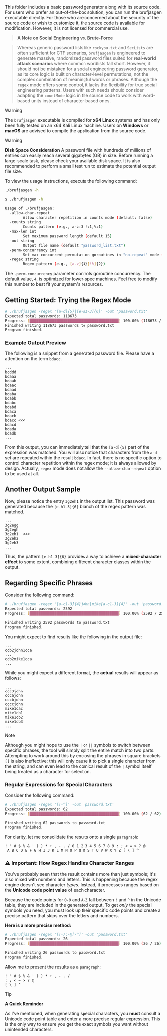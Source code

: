 This folder includes a basic password generator along with its source code. For users who prefer an out-of-the-box solution, you can run the brufjasgen executable directly. For those who are concerned about the security of the source code or wish to customize it, the source code is available for modification. However, it is not licensed for commercial use.

> **A Note on Social Engineering vs. Brute-Force**
>

> Whereas generic password lists like `rockyou.txt` and `SecLists` are often sufficient for CTF scenarios, `brufjasgen` is engineered to generate massive, randomized password files suited for **real-world attack scenarios** where common wordlists fall short. However, it should not be mistaken for a social engineering password generator, as its core logic is built on character-level permutations, not the complex combination of meaningful words or phrases.
> Although the `regex` mode offers some control, it lacks the flexibility for true social engineering patterns. Users with such needs should consider adapting the `countMode` logic in the source code to work with word-based units instead of character-based ones.

> [!WARNING]
> The `brufjasgen` executable is compiled for **x64 Linux** systems and has only been fully tested on an x64 Kali Linux machine. Users on **Windows** or **macOS** are advised to compile the application from the source code.

> [!WARNING]
> **Disk Space Consideration**
> A password file with hundreds of millions of entries can easily reach several gigabytes (GB) in size. Before running a large-scale task, please check your available disk space. It is also recommended to perform a small test run to estimate the potential output file size.

To view the usage instructions, execute the following command:
```bash
./brufjasgen -h
```
```bash
$ ./brufjasgen -h

Usage of ./brufjasgen:
  -allow-char-repeat
    	Allow character repetition in counts mode (default: false)
  -counts string
    	Counts pattern (e.g., a-z:3,!:1,%:1)
  -max-len int
    	Set maximum password length (default 15)
  -out string
    	Output file name (default "password_list.txt")
  -perm-concurrency int
    	Set max concurrent permutation goroutines in "no-repeat" mode (default 4)
  -regex string
    	Regex pattern (e.g., [a-z]{3}[!%]{2})
```

The `-perm-concurrency` parameter controls goroutine concurrency. The default value, `4`, is optimized for lower-spec machines. Feel free to modify this number to best fit your system's resources.



## Getting Started: Trying the Regex Mode

```bash
# ./brufjasgen -regex '[a-d]{5}|[e-h1-3]{6}' -out 'password.txt'
Expected total passwords: 118673
Progress: [████████████████████████████████████████] 100.00% (118673 / 118673)
Finished writing 118673 passwords to password.txt
Program finished.
```

### Example Output Preview

The following is a snippet from a generated password file. Please have a attention on the term `bdacc`.

```text
...
bcddd
bdaaa
bdaab
bdaac
bdaad
bdaba
bdabb
bdabc
bdabd
bdaca
bdacb
bdacc <<<
bdacd
bdada
bdadb
...

```

From this output, you can immediately tell that the `[a-d]{5}` part of the expression was matched. You will also notice that characters from the `a-d` set are repeated within the result `bdacc`. In fact, there is no specific option to control character repetition within the regex mode; it is always allowed by design. Actually, `regex` mode does not allow the `--allow-char-repeat` option to be used at all.
## Another Output Sample
Now, please notice the entry `3g2eh1` in the output list. This password was generated because the `[e-h1-3]{6}` branch of the regex pattern was matched.
```text
...
3g2egg
3g2egh
3g2eh1  <<<
3g2eh2
3g2eh3
...
```
Thus, the pattern `[e-h1-3]{6}` provides a way to achieve a **mixed-character effect** to some extent, combining different character classes within the output.
## Regarding Specific Phrases

Consider the following command:
```bash
# ./brufjasgen -regex '[a-c1-3]{4}john|mike[a-c1-3]{4}' -out 'password.txt' 
Expected total passwords: 2592
Progress: [████████████████████████████████████████] 100.00% (2592 / 2592) 

Finished writing 2592 passwords to password.txt
Program finished.
```
You might expect to find results like the following in the output file:

```text
...
ccb2john1cca
...
ccb2mike1cca
...
```
While you might expect a different format, the **actual** results will appear as follows:

```text
...
ccc3john
cccajohn
cccbjohn
ccccjohn
mike1cac
mike1cb1
mike1cb2
mike1cb3
...
```
> [!NOTE]
Although you might hope to use the `|` or `||` symbols to switch between specific phrases, the tool will simply split the entire match into two parts. Attempting to work around this by enclosing the phrases in square brackets `[]` is also ineffective; this will only cause it to pick a single character from the string, and can even lead to the comical result of the `|` symbol itself being treated as a character for selection.

### Regular Expressions for Special Characters
Consider the following command:
```bash
# ./brufjasgen -regex '[!-^]' -out 'password.txt'  
Expected total passwords: 62
Progress: [████████████████████████████████████████] 100.00% (62 / 62) 

Finished writing 62 passwords to password.txt
Program finished.
```
For clarity, let me consolidate the results onto a single `paragraph`:
```text
! " # $ % & ' ( ) * + , - . / 0 1 2 3 4 5 6 7 8 9 : ; < = > ? @
 A B C D E F G H I J K L M N O P Q R S T U V W X Y Z [ \ ] ^
```
### ⚠️ Important: How Regex Handles Character Ranges

You've probably seen that the result contains more than just symbols; it's also mixed with numbers and letters. This is happening because the regex engine doesn't see character *types*. Instead, it processes ranges based on the **Unicode code point value** of each character.

Because the code points for `0-9` and `A-Z` fall between `!` and `^` in the Unicode table, they are included in the generated output. To get *only* the special symbols you need, you must look up their specific code points and create a precise pattern that skips over the letters and numbers.

**Here is a more precise method:**
```bash
# ./brufjasgen -regex '[!-/:-@[-^]' -out 'password.txt' 
Expected total passwords: 26
Progress: [████████████████████████████████████████] 100.00% (26 / 26) 

Finished writing 26 passwords to password.txt
Program finished.
```
Allow me to present the results as a `paragraph`:
```text
! " # $ % & ' ( ) * + , - . /
: ; < = > ? @
[ \ ] ^
```
> [!TIP]
> **A Quick Reminder**
>
> As I've mentioned, when generating special characters, you **must** consult a Unicode code point table and enter a more precise regular expression. This is the only way to ensure you get the exact symbols you want without unintended characters.
